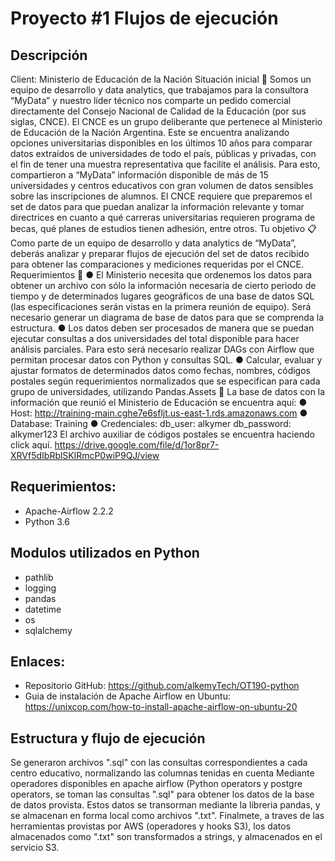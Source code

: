 # Proyecto #1 Flujos de ejecución
## Descripción
Client: Ministerio de Educación de la Nación
Situación inicial
📍
Somos un equipo de desarrollo y data analytics, que trabajamos para la consultora “MyData”
y nuestro líder técnico nos comparte un pedido comercial directamente del Consejo Nacional
de Calidad de la Educación (por sus siglas, CNCE).
El CNCE es un grupo deliberante que pertenece al Ministerio de Educación de la Nación
Argentina. Este se encuentra analizando opciones universitarias disponibles en los últimos 10
años para comparar datos extraídos de universidades de todo el país, públicas y privadas,
con el fin de tener una muestra representativa que facilite el análisis.
Para esto, compartieron a “MyData” información disponible de más de 15 universidades y
centros educativos con gran volumen de datos sensibles sobre las inscripciones de alumnos.
El CNCE requiere que preparemos el set de datos para que puedan analizar la información
relevante y tomar directrices en cuanto a qué carreras universitarias requieren programa de
becas, qué planes de estudios tienen adhesión, entre otros.
Tu objetivo
📋
Como parte de un equipo de desarrollo y data analytics de “MyData”, deberás analizar y
preparar flujos de ejecución del set de datos recibido para obtener las comparaciones y
mediciones requeridas por el CNCE.
Requerimientos
🔧
● El Ministerio necesita que ordenemos los datos para obtener un archivo con sólo la
información necesaria de cierto periodo de tiempo y de determinados lugares
geográficos de una base de datos SQL (las especificaciones serán vistas en la primera
reunión de equipo). Será necesario generar un diagrama de base de datos para que se
comprenda la estructura.
● Los datos deben ser procesados de manera que se puedan ejecutar consultas a dos
universidades del total disponible para hacer análisis parciales. Para esto será
necesario realizar DAGs con Airflow que permitan procesar datos con Python y
consultas SQL.
● Calcular, evaluar y ajustar formatos de determinados datos como fechas, nombres,
códigos postales según requerimientos normalizados que se especifican para cada
grupo de universidades, utilizando Pandas.Assets
🎨
La base de datos con la información que reunió el Ministerio de Educación se encuentra aquí:
● Host: http://training-main.cghe7e6sfljt.us-east-1.rds.amazonaws.com
● Database: Training
● Credenciales:
db_user: alkymer
db_password: alkymer123
El archivo auxiliar de códigos postales se encuentra haciendo click aquí.
https://drive.google.com/file/d/1or8pr7-XRVf5dIbRblSKlRmcP0wiP9QJ/view

## Requerimientos:
- Apache-Airflow 2.2.2
- Python 3.6
## Modulos utilizados en Python
- pathlib
- logging
- pandas
- datetime
- os
- sqlalchemy

## Enlaces:
- Repositorio GitHub: https://github.com/alkemyTech/OT190-python
- Guia de instalación de Apache Airflow en Ubuntu: https://unixcop.com/how-to-install-apache-airflow-on-ubuntu-20

## Estructura y flujo de ejecución
  Se generaron archivos ".sql" con las consultas correspondientes a cada centro educativo, normalizando las columnas tenidas en cuenta
  Mediante operadores disponibles en apache airflow (Python operators y postgre operators, se toman las consultas ".sql" para obtener los datos de la       base de datos provista. Estos datos se transorman mediante la libreria pandas, y se almacenan en forma local como archivos ".txt".
  Finalmete, a traves de las herramientas provistas por AWS (operadores y hooks S3), los datos almacenados como ".txt" son transformados a strings, y       almacenados en el servicio S3.

